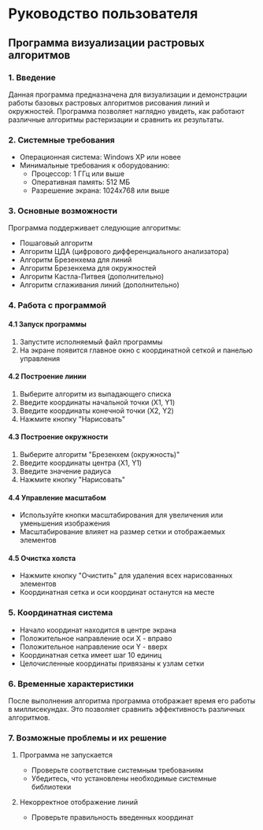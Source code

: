 # Руководство пользователя
## Программа визуализации растровых алгоритмов

### 1. Введение

Данная программа предназначена для визуализации и демонстрации работы базовых растровых алгоритмов рисования линий и окружностей. Программа позволяет наглядно увидеть, как работают различные алгоритмы растеризации и сравнить их результаты.

### 2. Системные требования

- Операционная система: Windows XP или новее
- Минимальные требования к оборудованию:
  - Процессор: 1 ГГц или выше
  - Оперативная память: 512 МБ
  - Разрешение экрана: 1024x768 или выше

### 3. Основные возможности

Программа поддерживает следующие алгоритмы:
- Пошаговый алгоритм
- Алгоритм ЦДА (цифрового дифференциального анализатора)
- Алгоритм Брезенхема для линий
- Алгоритм Брезенхема для окружностей
- Алгоритм Кастла-Питвея (дополнительно)
- Алгоритм сглаживания линий (дополнительно)

### 4. Работа с программой

#### 4.1 Запуск программы
1. Запустите исполняемый файл программы
2. На экране появится главное окно с координатной сеткой и панелью управления

#### 4.2 Построение линии
1. Выберите алгоритм из выпадающего списка
2. Введите координаты начальной точки (X1, Y1)
3. Введите координаты конечной точки (X2, Y2)
4. Нажмите кнопку "Нарисовать"

#### 4.3 Построение окружности
1. Выберите алгоритм "Брезенхем (окружность)"
2. Введите координаты центра (X1, Y1)
3. Введите значение радиуса
4. Нажмите кнопку "Нарисовать"

#### 4.4 Управление масштабом
- Используйте кнопки масштабирования для увеличения или уменьшения изображения
- Масштабирование влияет на размер сетки и отображаемых элементов

#### 4.5 Очистка холста
- Нажмите кнопку "Очистить" для удаления всех нарисованных элементов
- Координатная сетка и оси координат останутся на месте

### 5. Координатная система

- Начало координат находится в центре экрана
- Положительное направление оси X - вправо
- Положительное направление оси Y - вверх
- Координатная сетка имеет шаг 10 единиц
- Целочисленные координаты привязаны к узлам сетки

### 6. Временные характеристики

После выполнения алгоритма программа отображает время его работы в миллисекундах. Это позволяет сравнить эффективность различных алгоритмов.

### 7. Возможные проблемы и их решение

1. Программа не запускается
   - Проверьте соответствие системным требованиям
   - Убедитесь, что установлены необходимые системные библиотеки

2. Некорректное отображение линий
   - Проверьте правильность введенных координат
